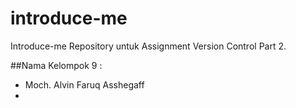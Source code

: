 # introduce-me
Introduce-me
Repository untuk Assignment Version Control Part 2.

##Nama Kelompok 9 :

- Moch. Alvin Faruq Asshegaff
-